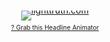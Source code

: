 <p style="margin-top: 10px; margin-bottom: 0; padding-bottom: 0; text-align: center; line-height: 0;"><a href="http://feeds.feedburner.com/~r/lighttruth/~6/2" target="_blank"><img style="border: 0;" alt="lighttruth.com" src="http://feeds.feedburner.com/lighttruth.2.gif" /></a></p>
<p style="margin-top: 5px; padding-top: 0; font-size: x-small; text-align: center;"><a onclick="window.open(this.href, 'haHowto', 'width=520,height=600,toolbar=no,address=no,resizable=yes,scrollbars'); return false" href="http://feedburner.google.com/fb/a/headlineanimator/install?id=eohiffh8afcmtmlrk4k9voaf4k&amp;w=2" target="_blank">? Grab this Headline Animator</a></p>
